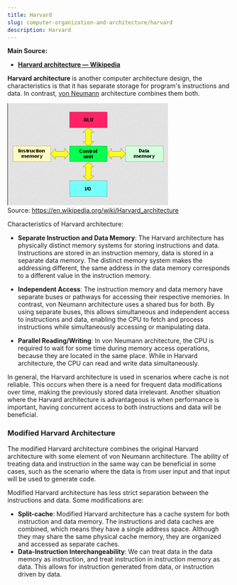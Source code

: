 ```yaml
---
title: Harvard
slug: computer-organization-and-architecture/harvard
description: Harvard
---
```


**Main Source:**

- **[Harvard architecture — Wikipedia](https://en.wikipedia.org/wiki/Harvard_architecture)**

**Harvard architecture** is another computer architecture design, the characteristics is that it has separate storage for program's instructions and data. In contrast, [von Neumann](/computer-organization-and-architecture/von-neumann#architecture) architecture combines them both.

![Harvard architecture](./harvard-architecture.png)  
Source: https://en.wikipedia.org/wiki/Harvard_architecture

Characteristics of Harvard architecture:

- **Separate Instruction and Data Memory**: The Harvard architecture has physically distinct memory systems for storing instructions and data. Instructions are stored in an instruction memory, data is stored in a separate data memory. The distinct memory system makes the addressing different, the same address in the data memory corresponds to a different value in the instruction memory.

- **Independent Access**: The instruction memory and data memory have separate buses or pathways for accessing their respective memories. In contrast, von Neumann architecture uses a shared bus for both. By using separate buses, this allows simultaneous and independent access to instructions and data, enabling the CPU to fetch and process instructions while simultaneously accessing or manipulating data.

- **Parallel Reading/Writing**: In von Neumann architecture, the CPU is required to wait for some time during memory access operations, because they are located in the same place. While in Harvard architecture, the CPU can read and write data simultaneously.

In general, the Harvard architecture is used in scenarios where cache is not reliable. This occurs when there is a need for frequent data modifications over time, making the previously stored data irrelevant. Another situation where the Harvard architecture is advantageous is when performance is important, having concurrent access to both instructions and data will be beneficial.

### Modified Harvard Architecture

The modified Harvard architecture combines the original Harvard architecture with some element of von Neumann architecture. The ability of treating data and instruction in the same way can be beneficial in some cases, such as the scenario where the data is from user input and that input will be used to generate code.

Modified Harvard architecture has less strict separation between the instructions and data. Some modifications are:

- **Split-cache**: Modified Harvard architecture has a cache system for both instruction and data memory. The instructions and data caches are combined, which means they have a single address space. Although they may share the same physical cache memory, they are organized and accessed as separate caches.
- **Data-Instruction Interchangeability**: We can treat data in the data memory as instruction, and treat instruction in instruction memory as data. This allows for instruction generated from data, or instruction driven by data.
